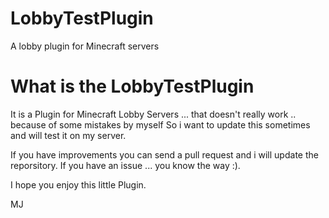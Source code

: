 # LobbyTestPlugin
A lobby plugin for Minecraft servers

# What is the LobbyTestPlugin

It is a Plugin for Minecraft Lobby Servers ... that doesn't really work .. because of some mistakes by myself
So i want to update this sometimes and will test it on my server.

If you have improvements you can send a pull request and i will update the reporsitory.
If you have an issue ... you know the way :).

I hope you enjoy this little Plugin.

MJ
